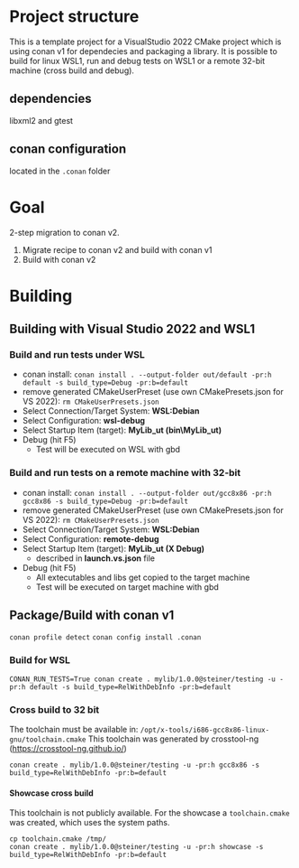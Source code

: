 # Project structure
This is a template project for a VisualStudio 2022 CMake project which is using conan v1 for dependecies and packaging a library. It is possible to build for linux WSL1, run and debug tests on WSL1 or a remote 32-bit machine (cross build and debug). 

## dependencies
libxml2 and gtest

## conan configuration
located in the `.conan` folder

# Goal

2-step migration to conan v2.

1. Migrate recipe to conan v2 and build with conan v1
1. Build with conan v2

# Building

## Building with Visual Studio 2022 and WSL1

### Build and run tests under WSL
- conan install: `conan install . --output-folder out/default -pr:h default -s build_type=Debug -pr:b=default`
- remove generated CMakeUserPreset (use own CMakePresets.json for VS 2022): `rm CMakeUserPresets.json`
- Select Connection/Target System: **WSL:Debian**
- Select Configuration: **wsl-debug**
- Select Startup Item (target): **MyLib_ut (bin\MyLib_ut)**
- Debug (hit F5)
  - Test will be executed on WSL with gbd

### Build and run tests on a remote machine with 32-bit
- conan install: `conan install . --output-folder out/gcc8x86 -pr:h gcc8x86 -s build_type=Debug -pr:b=default`
- remove generated CMakeUserPreset (use own CMakePresets.json for VS 2022): `rm CMakeUserPresets.json`
- Select Connection/Target System: **WSL:Debian**
- Select Configuration: **remote-debug**
- Select Startup Item (target): **MyLib_ut (X Debug)**
  - described in **launch.vs.json** file
- Debug (hit F5)
  - All extecutables and libs get copied to the target machine
  - Test will be executed on target machine with gbd

## Package/Build with conan v1

`conan profile detect`
`conan config install .conan`

### Build for WSL
`CONAN_RUN_TESTS=True conan create . mylib/1.0.0@steiner/testing -u -pr:h default -s build_type=RelWithDebInfo -pr:b=default`

### Cross build to 32 bit
The toolchain must be available in: `/opt/x-tools/i686-gcc8x86-linux-gnu/toolchain.cmake`
This toolchain was generated by crosstool-ng (https://crosstool-ng.github.io/)

`conan create . mylib/1.0.0@steiner/testing -u -pr:h gcc8x86 -s build_type=RelWithDebInfo -pr:b=default`

#### Showcase cross build
This toolchain is not publicly available. For the showcase a `toolchain.cmake` was created, which uses the system paths.

```
cp toolchain.cmake /tmp/
conan create . mylib/1.0.0@steiner/testing -u -pr:h showcase -s build_type=RelWithDebInfo -pr:b=default
```

